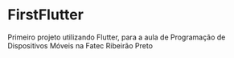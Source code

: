 # FirstFlutter
Primeiro projeto utilizando Flutter, para a aula de Programação de Dispositivos Móveis na Fatec Ribeirão Preto
